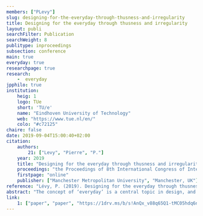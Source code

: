 ```yaml
---
members: ["PLevy"]
slug: designing-for-the-everyday-through-thusness-and-irregularity
title: Designing for the everyday through thusness and irregularity
layout: publi
searchFilter: Publication
searchWeight: 8
publitype: inproceedings
subsection: conference
main: true
everyday: true
researchpage: true
research: 
    -  everyday
jpphilo: true
institution:
    heig: 1
    logo: TUe
    short: 'TU/e'
    name: "Eindhoven University of Technology"
    web: "https://www.tue.nl/en/"
    colo: "#c72125"
chaire: false
date: 2019-09-04T15:00:40+02:00
citation:
    authors:
        21: ["Levy", "Pierre", "P."]
    year: 2019
    title: "Designing for the everyday through thusness and irregularity"
    proceedings: "the Proceedings of 8th International Congress of International Association of Societies of Design Research, IASDR 2019"
    firstpage: "online"
    publisher: ["Manchester Metropolitan University", "Manchester, UK"]
reference: "Lévy, P. (2019). Designing for the everyday through thusness and irregularity. In Proceedings of 8th International Congress of International Association of Societies of Design Research, IASDR 2019. Manchester, UK: Manchester Metropolitan University."
abstract: "The concept of ‘everyday’ is a central topic in design, and this paper argues for more attention and discussion on the everyday than what is currently done in design research. By elaborating what the everyday is, designers can better formulate a perspective on people’s lives and experiences, and therefore can better contribute to the enchantment of the everyday through designing. To contribute to this effort of clarification and enchantment, we first attempt to clarify the concept of everyday and thereafter suggest notions originating from Japanese philosophy to address the everyday in design. The everyday is described mostly through the process of quotidianisation of the unfamiliar towards the familiar. To support designing for the everyday, we propose to focus on Japanese notions: thusness and irregularity. Thusness invites to consider the experience of the here-and-now as being the active relation with the entirety of the world through interaction. Irregularity invites to keep something unexplained in the design, eliciting possibilities of exploration, openness, change, and the shift of perspective. Finally, three relatively practical design concepts, namely micro-considerations, micro-frictions, and (es)sential details, are proposed to support application of thusness and irregularity through design."
link:
    1: ["paper", "paper", "https://1drv.ms/b/s!AnQx_v88q65Q1-tMC05hdq6nDmURXw?e=zo0vTT"]
---
```


